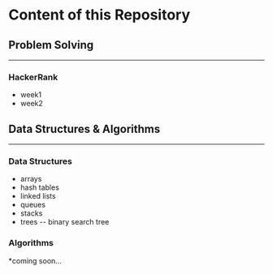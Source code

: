 # Content of this Repository
## Problem Solving
-------------
### HackerRank
- week1
- week2

## Data Structures & Algorithms
-------------
### Data Structures
- arrays
- hash tables
- linked lists
- queues
- stacks
- trees
-- binary search tree

### Algorithms
*coming soon...
